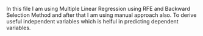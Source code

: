 In this file I am using Multiple Linear Regression using RFE and Backward Selection Method and after that I am using manual approach also.
To derive useful independent variables which is helful in predicting dependent variables.
